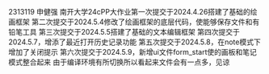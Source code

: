 2313119 申健强 南开大学24cPP大作业第一次提交于2024.4.26搭建了基础的绘画框架
第二次提交于2024.5.4修改了绘画框架的底层代码，使能够保存文件和有铅笔工具
第三次提交于2024.5.5搭建了基础的文本编辑框架
第四次提交于2024.5.7，增添了最近打开历史记录功能
第五次提交于2024.5.8，在note模式下增加了关闭提示
第六次提交于2024.5.9，新增ui文件form_start使的画板和笔记模式整合起来
由于编译环境有所切换所以看起来文件会有一点多，见谅
